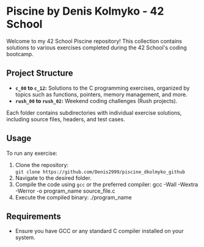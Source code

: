 # Piscine by Denis Kolmyko - 42 School

Welcome to my 42 School Piscine repository! This collection contains solutions to various exercises completed during the 42 School's coding bootcamp.

## Project Structure

- **`c_00` to `c_12`:** Solutions to the C programming exercises, organized by topics such as functions, pointers, memory management, and more.
- **`rush_00` to `rush_02`:** Weekend coding challenges (Rush projects).
  
Each folder contains subdirectories with individual exercise solutions, including source files, headers, and test cases.

## Usage

To run any exercise:
1. Clone the repository:  
   `git clone https://github.com/Denis2999/piscine_dkolmyko_github`
2. Navigate to the desired folder.
3. Compile the code using `gcc` or the preferred compiler:
   gcc -Wall -Wextra -Werror -o program_name source_file.c
4. Execute the compiled binary:
   ./program_name

## Requirements

- Ensure you have GCC or any standard C compiler installed on your system.
